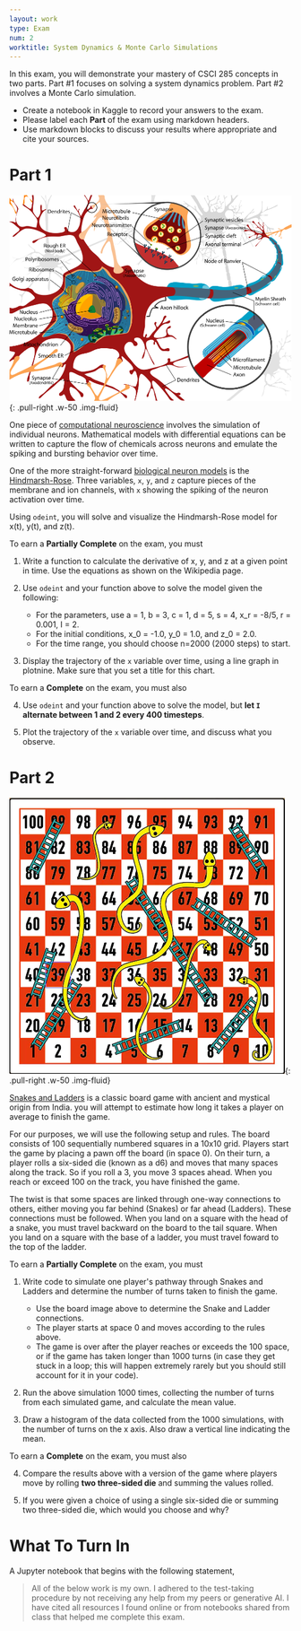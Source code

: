 ```yaml
---
layout: work
type: Exam
num: 2
worktitle: System Dynamics & Monte Carlo Simulations
---
```


In this exam, you will demonstrate your mastery of CSCI 285 concepts in two parts. Part #1 focuses on solving a system dynamics problem. Part #2 involves a Monte Carlo simulation.

* Create a notebook in Kaggle to record your answers to the exam.
* Please label each **Part** of the exam using markdown headers. 
* Use markdown blocks to discuss your results where appropriate and cite your sources.

# Part 1

![Neuron Diagram](../assets/images/neuron.png){: .pull-right .w-50 .img-fluid}

One piece of [computational neuroscience](https://en.wikipedia.org/wiki/Computational_neuroscience) involves the simulation of individual neurons.
Mathematical models with differential equations can be written to capture the
flow of chemicals across neurons and emulate the spiking and bursting behavior
over time.

One of the more straight-forward [biological neuron models](https://en.wikipedia.org/wiki/Biological_neuron_model) is the [Hindmarsh-Rose](https://en.wikipedia.org/wiki/Hindmarsh%E2%80%93Rose_model). Three variables, `x`, `y`,
and `z` capture pieces of the membrane and ion channels, with `x` showing the
spiking of the neuron activation over time.

Using `odeint`, you will solve and visualize the Hindmarsh-Rose model for x(t), y(t), and z(t).

To earn a **Partially Complete** on the exam, you must 

1. Write a function to calculate the derivative of x, y, and z at a given point in time. Use the equations as shown on the Wikipedia page. 

2. Use `odeint` and your function above to solve the model given the following:

    * For the parameters, use a = 1, b = 3, c = 1, d = 5, s = 4, x_r = -8/5, r = 0.001, I = 2. 
    * For the initial conditions, x_0 = -1.0, y_0 = 1.0, and z_0 = 2.0. 
    * For the time range, you should choose n=2000 (2000 steps) to start. 

3. Display the trajectory of the `x` variable over time, using a line graph in plotnine. Make sure that you set a title for this chart.

To earn a **Complete** on the exam, you must also 

4. Use `odeint` and your function above to solve the model, but **let `I` alternate between 1 and 2 every 400 timesteps**. 

5. Plot the trajectory of the `x` variable over time, and discuss what you observe.


# Part 2 

![Snakes and Ladders Board, from Yellow Mountain Imports](../assets/images/snakes_ladders.webp){: .pull-right .w-50 .img-fluid}

[Snakes and Ladders](https://en.wikipedia.org/wiki/Snakes_and_ladders) is a classic board game with ancient and mystical origin from India. you will attempt to estimate how long it takes a player on average to finish the game.

For our purposes, we will use the following setup and rules. The board consists of 100 sequentially numbered squares in a 10x10 grid. Players start the game by placing a pawn off the board (in space 0). On their turn, a player rolls a six-sided die (known as a d6) and moves that many spaces along the track. So if you roll a 3, you move 3 spaces ahead. When you reach or exceed 100 on the track, you have finished the game.

The twist is that some spaces are linked through one-way connections to others, either moving you far behind (Snakes) or far ahead (Ladders). These connections must be followed. When you land on a square with the head of a snake, you must travel backward on the board to the tail square. When you land on a square with the base of a ladder, you must travel foward to the top of the ladder.

To earn a **Partially Complete** on the exam, you must 

1. Write code to simulate one player's pathway through Snakes and Ladders and determine the number of turns taken to finish the game. 

    * Use the board image above to determine the Snake and Ladder connections. 
    * The player starts at space 0 and moves according to the rules above. 
    * The game is over after the player reaches or exceeds the 100 space, or if the game has taken longer than 1000 turns (in case they get stuck in a loop; this will happen extremely rarely but you should still account for it in your code).

2. Run the above simulation 1000 times, collecting the number of turns from each simulated game, and calculate the mean value.

3. Draw a histogram of the data collected from the 1000 simulations, with the number of turns on the x axis. Also draw a vertical line indicating the mean.

To earn a **Complete** on the exam, you must also 

4. Compare the results above with a version of the game where players move by rolling **two three-sided die** and summing the values rolled.

5. If you were given a choice of using a single six-sided die or summing two three-sided die, which would you choose and why?


# What To Turn In

A Jupyter notebook that begins with the following statement, 

> All of the below work is my own. I adhered to the test-taking procedure by not receiving any help from my peers or generative AI. I have cited all resources I found online or from notebooks shared from class that helped me complete this exam.